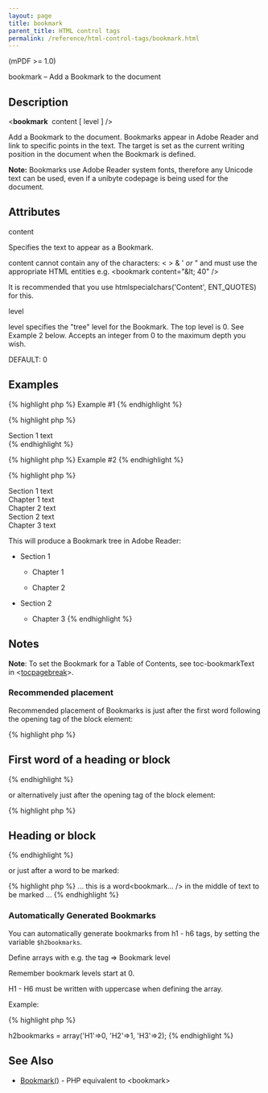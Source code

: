 ```yaml
---
layout: page
title: bookmark
parent_title: HTML control tags
permalink: /reference/html-control-tags/bookmark.html
---
```


<div id="bpmbook" class="bpmbook" style="direction:ltr;">
<div class="topic_user_field">
<div id="U0">
<p>(mPDF &gt;= 1.0)</p>
<p>bookmark – Add a Bookmark to the document</p>
<h2>Description</h2>

<div class="alert alert-info" role="alert">&lt;<b>bookmark</b>&nbsp; <span class="parameter">content</span> [ <span class="parameter">level</span> ] /&gt;</div>
<p>Add a Bookmark to the document. Bookmarks appear in Adobe Reader and link to specific points in the text. The target is set as the current writing position in the document when the Bookmark is defined.</p>

<div class="alert alert-info" role="alert"><b>Note:</b> Bookmarks use Adobe Reader system fonts, therefore any Unicode text can be used, even if a unibyte codepage is being used for the document.</div>
<h2>Attributes</h2>
<p class="manual_param_dt"><span class="parameter">content</span></p>
<p class="manual_param_dd">Specifies the text to appear as a Bookmark.

<span class="parameter">content</span> cannot contain any of the characters: &lt; &gt; &amp; ' <i>or</i> " and must use the appropriate HTML entities e.g. &lt;bookmark content="&amp;lt; 40" /&gt;

It is recommended that you use htmlspecialchars('Content', ENT_QUOTES) for this.</p>
<p class="manual_param_dt"><span class="parameter">level</span></p>
<p class="manual_param_dd"><span class="parameter">level</span> specifies the "tree" level for the Bookmark. The top level is 0. See Example 2 below. Accepts an integer from 0 to the maximum depth you wish.

<span class="smallblock">DEFAULT</span>: 0</p>
<h2>Examples</h2>

{% highlight php %}
Example #1
{% endhighlight %}

{% highlight php %}
<html>

<bookmark content="Start of the Document" />

<div>Section 1 text</div>

</html>
{% endhighlight %}

{% highlight php %}
Example #2
{% endhighlight %}

{% highlight php %}

<html>

<bookmark content="Section 1" />

<div>Section 1 text</div>

<bookmark content="Chapter 1" />

<div>Chapter 1 text</div>

<bookmark content="Chapter 2" />

<div>Chapter 2 text</div>

<bookmark content="Section 2" />

<div>Section 2 text</div>

<bookmark content="Chapter 3" />

<div>Chapter 3 text</div>

</html>

This will produce a Bookmark tree in Adobe Reader:

+ Section 1

  + Chapter 1

  + Chapter 2

+ Section 2

  + Chapter 3
{% endhighlight %}

<h2>Notes</h2>

<div class="alert alert-info" role="alert"><b>Note</b>: To set the Bookmark for a Table of Contents, see <span class="parameter">toc-bookmarkText</span> in &lt;<a href="{{ "/reference/html-control-tags/tocpagebreak.html" | prepend: site.baseurl }}">tocpagebreak</a>&gt;.</div>
<h3>Recommended placement</h3>
<p>Recommended placement of Bookmarks is just after the first word following the opening tag of the block element:</p>

{% highlight php %}
<h2>First<bookmark... /> word of a heading or block</h2>
{% endhighlight %}

<p>or alternatively just after the opening tag of the block element:</p>

{% highlight php %}
<h2><bookmark... />Heading or block</h2>
{% endhighlight %}

<p>or just after a word to be marked:</p>

{% highlight php %}
... this is a word<bookmark... /> in the middle of text to be marked ...
{% endhighlight %}

<h3>Automatically Generated Bookmarks</h3>
<p>You can automatically generate bookmarks from h1 - h6 tags, by setting the variable <code><span class="parameter">$h2bookmarks</code></span>.</p>
<p>Define arrays with e.g. the tag =&gt; Bookmark level</p>
<p>Remember bookmark levels start at 0.</p>
<p>H1 - H6 must be written with uppercase when defining the array.</p>
<p>Example:</p>

{% highlight php %}
<?php

$mpdf->h2bookmarks = array('H1'=>0, 'H2'=>1, 'H3'=>2);
{% endhighlight %}

<h2>See Also</h2>
<ul>
<li class="manual_boxlist"><a href="{{ "/reference/mpdf-functions/bookmark.html" | prepend: site.baseurl }}">Bookmark()</a> - PHP equivalent to &lt;bookmark&gt;</li>
</ul>
</div>
</div>

